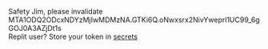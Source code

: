 Safety Jim, please invalidate MTA1ODQ2ODcxNDYzMjIwMDMzNA.GTKi6Q.oNwxsrx2NivYweprl1UC99_6gGOJ0A3AZjDt1s  
Replit user? Store your token in [secrets](https://docs.replit.com/programming-ide/workspace-features/storing-sensitive-information-environment-variables)
